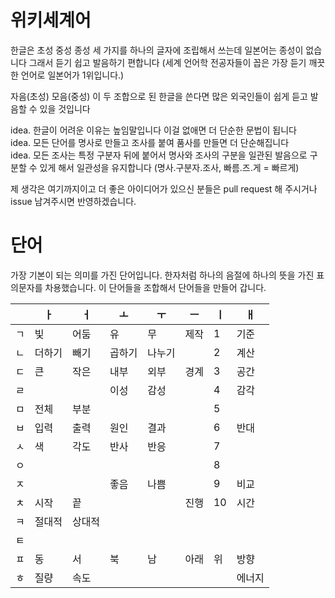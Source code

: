 # 위키세계어

한글은 초성 중성 종성 세 가지를 하나의 글자에 조립해서 쓰는데 
일본어는 종성이 없습니다
그래서 듣기 쉽고 발음하기 편합니다 (세계 언어학 전공자들이 꼽은 가장 듣기 깨끗한 언어로 일본어가 1위입니다.)

자음(초성) 모음(중성) 이 두 조합으로 된 한글을 쓴다면 많은 외국인들이 쉽게 듣고 발음할 수 있을 것입니다

idea. 한글이 어려운 이유는 높임말입니다 이걸 없애면 더 단순한 문법이 됩니다\
idea. 모든 단어를 명사로 만들고 조사를 붙여 품사를 만들면 더 단순해집니다\
idea. 모든 조사는 특정 구분자 뒤에 붙어서 명사와 조사의 구분을 일관된 발음으로 구분할 수 있게 해서 일관성을 유지합니다 (명사.구분자.조사, 빠름.즈.게 = 빠르게)

제 생각은 여기까지이고 더 좋은 아이디어가 있으신 분들은 pull request 해 주시거나 issue 남겨주시면 반영하겠습니다.

# 단어

가장 기본이 되는 의미를 가진 단어입니다. 한자처럼 하나의 음절에 하나의 뜻을 가진 표의문자를 차용했습니다. 이 단어들을 조합해서 단어들을 만들어 갑니다.

|   | ㅏ   | ㅓ   | ㅗ   | ㅜ   | ㅡ  | ㅣ  | ㅐ   |
| - | --- | --- | --- | --- | -- | -- | --- |
| ㄱ | 빛   | 어둠  | 유   | 무   | 제작 | 1  | 기준  |
| ㄴ | 더하기 | 빼기  | 곱하기 | 나누기 |    | 2  | 계산  |
| ㄷ | 큰   | 작은  | 내부  | 외부  | 경계 | 3  | 공간  |
| ㄹ |     |     | 이성  | 감성  |    | 4  | 감각  |
| ㅁ | 전체  | 부분  |     |     |    | 5  |     |
| ㅂ | 입력  | 출력  | 원인  | 결과  |    | 6  | 반대  |
| ㅅ | 색   | 각도  | 반사  | 반응  |    | 7  |     |
| ㅇ |     |     |     |     |    | 8  |     |
| ㅈ |     |     | 좋음  | 나쁨  |    | 9  | 비교  |
| ㅊ | 시작  | 끝   |     |     | 진행 | 10 | 시간  |
| ㅋ | 절대적 | 상대적 |     |     |    |    |     |
| ㅌ |     |     |     |     |    |    |     |
| ㅍ | 동   | 서   | 북   | 남   | 아래 | 위  | 방향  |
| ㅎ | 질량  | 속도  |     |     |    |    | 에너지 |